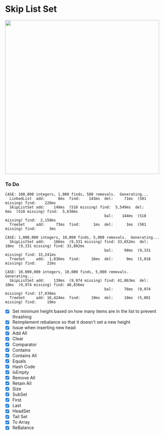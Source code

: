 # Skip List Set

<img width ="500px" src="https://camo.githubusercontent.com/d49b9f48546f2d9d2531e9cdee0f9a8298ab9c5fd7dff9d2be1699593fcbde85/68747470733a2f2f692e7974696d672e636f6d2f76692f6e306b3530304e6b364d452f6d617872657364656661756c742e6a7067"/>

### To Do
```
CASE: 100,000 integers, 1,000 finds, 500 removals.  Generating...
  LinkedList  add:      8ms  find:    143ms  del:     71ms  (501 missing) find:    226ms  
  SkipListSet add:    149ms  (518 missing) find:  5,549ms  del:      6ms  (518 missing) find:  5,630ms  
                                             bal:    144ms  (518 missing) find:  2,158ms  
  TreeSet     add:     73ms  find:      1ms  del:      1ms  (501 missing) find:      3ms  

CASE: 1,000,000 integers, 10,000 finds, 5,000 removals.  Generating...
  SkipListSet add:    166ms  (9,331 missing) find: 33,652ms  del:     18ms  (9,331 missing) find: 33,892ms  
                                             bal:     98ms  (9,331 missing) find: 33,241ms  
  TreeSet     add:  1,036ms  find:     16ms  del:      9ms  (5,018 missing) find:     22ms  

CASE: 10,000,000 integers, 10,000 finds, 5,000 removals.  Generating...
  SkipListSet add:    139ms  (9,974 missing) find: 42,863ms  del:     10ms  (9,974 missing) find: 40,836ms  
                                             bal:     76ms  (9,974 missing) find: 17,036ms  
  TreeSet     add: 16,424ms  find:     19ms  del:     10ms  (5,001 missing) find:     19ms 
```
- [x] Set minimum height based on how many items are in the list to prevent thrashing
- [x] Reimplement rebalance so that it doesn't set a new height
- [x] Issue when inserting new head
- [x] Add All
- [x] Clear
- [x] Comparator
- [x] Contains
- [x] Contains All
- [x] Equals
- [x] Hash Code
- [x] IsEmpty
- [x] Remove All
- [x] Retain All
- [x] Size
- [x] SubSet
- [x] First
- [x] Last
- [x] HeadSet
- [x] Tail Set
- [x] To Array
- [x] ReBalance
